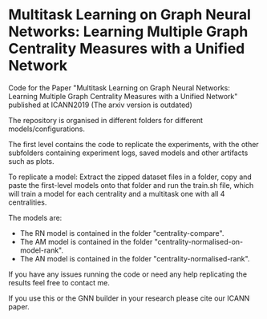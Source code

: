 # Multitask Learning on Graph Neural Networks: Learning Multiple Graph Centrality Measures with a Unified Network

Code for the Paper "Multitask Learning on Graph Neural Networks: Learning Multiple Graph Centrality Measures with a Unified Network" published at ICANN2019 (The arxiv version is outdated)

The repository is organised in different folders for different models/configurations.

The first level contains the code to replicate the experiments, with the other subfolders containing experiment logs, saved models and other artifacts such as plots.

To replicate a model:
Extract the zipped dataset files in a folder, copy and paste the first-level models onto that folder and run the train.sh file, which will train a model for each centrality and a multitask one with all 4 centralities.

The models are:
* The RN model is contained in the folder "centrality-compare".
* The AM model is contained in the folder "centrality-normalised-on-model-rank".
* The AN model is contained in the folder "centrality-normalised-rank".

If you have any issues running the code or need any help replicating the results feel free to contact me.

If you use this or the GNN builder in your research please cite our ICANN paper.
